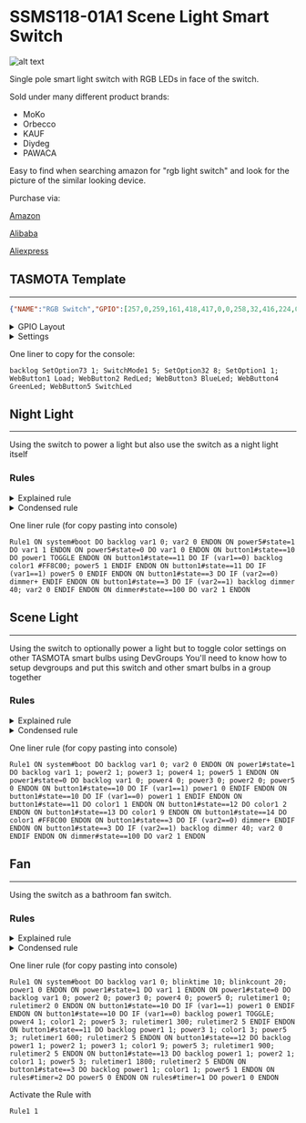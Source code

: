 # SSMS118-01A1 Scene Light Smart Switch
![alt text](/img/devices/ssms118-rgb-switch.jpg "Scene Light Smart Switch")

Single pole smart light switch with RGB LEDs in face of the switch.

Sold under many different product brands:
- MoKo
- Orbecco
- KAUF
- Diydeg
- PAWACA

Easy to find when searching amazon for "rgb light switch" and look for the picture of the similar looking device.

Purchase via:

[Amazon](https://amzn.to/3roJxb3)

[Alibaba](https://alibaba.com/pla/wholesalers-Mechanical-wifi-smart-switch-with_62318172300.html)

[Aliexpress](https://www.aliexpress.com/item/3256803649753950.html)

## TASMOTA Template
<hr/>

```json
{"NAME":"RGB Switch","GPIO":[257,0,259,161,418,417,0,0,258,32,416,224,0,0],"FLAG":0,"BASE":18}
```

<details><summary>GPIO Layout</summary>     
<p>

| GPIO |    Component | Description |
|------ |-------------|-------------|         
|GPIO00	| Relay_i 2   | Small corner red LED |
|GPIO01	| None
|GPIO02	| Relay_i 3   | Small corner blue LED | 
|GPIO03	| None        |
|GPIO04	| PWM 3       | Main switch PWM LEDs  |
|GPIO05	| PWM 2       | Main switch PWM LEDs  |
|GPIO09	| None
|GPIO10	| None
|GPIO12	| Relay_i 4  | Small corner green LED |
|GPIO13	| Button 1   | The main switch button |
|GPIO14	| PWM 1      | Main switch PWM LEDs   |
|GPIO15	| Relay 1    | Main light relay       |
|GPIO16	| None
|GPIO17 | None
</p></details>

<details><summary>Settings</summary>     
<p>

| Setting | Description
|---------------|-------------
| SetOption73 1 | Decouple the button from the relay
| SwitchMode1 5 | Enable the switch mode 5 on switch1 to use long press
| SetOption32 8 | Change the long press duration to be eight-tenths of a second
| SetOption1 1  | Avoid hard resetting the switch by long holding the button
| WebButton1 SwitchLoad | label the button for the light/fan relay
| WebButton2 RedLed | label for the button for the small corner red LED
| WebButton3 BlueLed | label for the button for the small corner blue LED
| WebButton4 GreenLed | label for the button for the small corner green LED
| WebButton5 SwitchLed | label for the button for the large switch LEDs

</p></details>

One liner to copy for the console:

```
backlog SetOption73 1; SwitchMode1 5; SetOption32 8; SetOption1 1; WebButton1 Load; WebButton2 RedLed; WebButton3 BlueLed; WebButton4 GreenLed; WebButton5 SwitchLed
```

## Night Light
<hr/>

Using the switch to power a light but also use the switch as a night light itself

### Rules

<details><summary>Explained rule</summary>
<p>

```
Rule1 
## When booting up set var1 to off to indicate the switch LEDs are off and var2 to indicate the brightness reset
ON system#boot DO 
    backlog var1 0; var2 0 
ENDON 
## When the LED's of the switch turn on/off set var1 value
ON power5#state=1 DO 
    var1 1 
ENDON 
ON power5#state=0 DO 
    var1 0 
ENDON 
## When the button is single pressed toggle the load relay
ON button1#state==10 DO 
    power1 TOGGLE 
ENDON 
## When a double press is pushed turn the night ligh off and on
ON button1#state==11 DO 
    IF (var1==0) 
        backlog color1 #FF8C00; 
                power5 1 
    ENDIF 
ENDON 
ON button1#state==11 DO 
    IF (var1==1) 
        power5 0 
    ENDIF 
ENDON 
## When a long press is used cycle through the brightness of the night light
ON button1#state==3 DO 
    IF (var2==0) 
        dimmer+ 
    ENDIF 
ENDON
ON button1#state==3 DO 
    IF (var2==1) 
        backlog dimmer 40; 
                var2 0 
    ENDIF 
ENDON 
ON dimmer#state==100 DO 
    var2 1 
ENDON
```

</p></details>

<details><summary>Condensed rule</summary>
<p>

```
Rule1 
ON system#boot DO backlog var1 0; var2 0 ENDON 
ON power5#state=1 DO var1 1 ENDON 
ON power5#state=0 DO var1 0 ENDON 
ON button1#state==10 DO power1 TOGGLE ENDON 
ON button1#state==11 DO IF (var1==0) backlog color1 #FF8C00; power5 1 ENDIF ENDON 
ON button1#state==11 DO IF (var1==1) power5 0 ENDIF ENDON 
ON button1#state==3 DO IF (var2==0) dimmer+ ENDIF ENDON
ON button1#state==3 DO IF (var2==1) backlog dimmer 40; var2 0 ENDIF ENDON 
ON dimmer#state==100 DO var2 1 ENDON
```

</p></details>

One liner rule (for copy pasting into console)

```
Rule1 ON system#boot DO backlog var1 0; var2 0 ENDON ON power5#state=1 DO var1 1 ENDON ON power5#state=0 DO var1 0 ENDON ON button1#state==10 DO power1 TOGGLE ENDON ON button1#state==11 DO IF (var1==0) backlog color1 #FF8C00; power5 1 ENDIF ENDON ON button1#state==11 DO IF (var1==1) power5 0 ENDIF ENDON ON button1#state==3 DO IF (var2==0) dimmer+ ENDIF ENDON ON button1#state==3 DO IF (var2==1) backlog dimmer 40; var2 0 ENDIF ENDON ON dimmer#state==100 DO var2 1 ENDON 
```

## Scene Light
<hr/>

Using the switch to optionally power a light but to toggle color settings on other TASMOTA smart bulbs using DevGroups
You'll need to know how to setup devgroups and put this switch and other smart bulbs in a group together

### Rules


<details><summary>Explained rule</summary>
<p>

```
Rule1 
## When booting up set var1 to indicate the state of the switch so we can reuse the single press
ON system#boot DO 
    backlog var1 0; var2 0 
ENDON 
## When the light comes on or off toggle the LEDs to match
ON power1#state=1 DO 
    backlog var1 1; 
            power2 1; power3 1; power4 1; power5 1 
ENDON 
ON power1#state=0 DO 
    backlog var1 0; 
            power4 0; power3 0; power2 0; power5 0 
ENDON 
## With a single press toggle the main light
ON button1#state==10 DO 
    IF (var1==1) 
        power1 0 
    ENDIF 
ENDON 
ON button1#state==10 DO 
    IF (var1==0) 
        power1 1 
    ENDIF 
ENDON 
## With a double press turn red
ON button1#state==11 DO 
    color1 1 
ENDON 
## With a triple press turn green
ON button1#state==12 DO 
    color1 2 
ENDON 
## With a quad press turn purple
ON button1#state==13 DO 
    color1 9 
ENDON 
## With a five press turn warm white
ON button1#state==14 DO 
    color1 #FF8C00 
ENDON 
## With a long press change the dimming levels starting at 40
ON button1#state==3 DO 
    IF (var2==0) 
        dimmer+ 
    ENDIF 
ENDON
ON button1#state==3 DO 
    IF (var2==1) 
        backlog dimmer 40; 
                var2 0 
    ENDIF 
ENDON 
ON dimmer#state==100 DO 
    var2 1 
ENDON
```

</p></details>

<details><summary>Condensed rule</summary>
<p>

```
Rule1 
ON system#boot DO backlog var1 0; var2 0 ENDON 
ON power1#state=1 DO backlog var1 1; power2 1; power3 1; power4 1; power5 1 ENDON 
ON power1#state=0 DO backlog var1 0; power4 0; power3 0; power2 0; power5 0 ENDON 
ON button1#state==10 DO IF (var1==1) power1 0 ENDIF ENDON 
ON button1#state==10 DO IF (var1==0) power1 1 ENDIF ENDON 
ON button1#state==11 DO color1 1 ENDON 
ON button1#state==12 DO color1 2 ENDON 
ON button1#state==13 DO color1 9 ENDON 
ON button1#state==14 DO color1 #FF8C00 ENDON 
ON button1#state==3 DO IF (var2==0) dimmer+ ENDIF ENDON
ON button1#state==3 DO IF (var2==1) backlog dimmer 40; var2 0 ENDIF ENDON 
ON dimmer#state==100 DO var2 1 ENDON
```

</p></details>

One liner rule (for copy pasting into console)

```
Rule1 ON system#boot DO backlog var1 0; var2 0 ENDON ON power1#state=1 DO backlog var1 1; power2 1; power3 1; power4 1; power5 1 ENDON ON power1#state=0 DO backlog var1 0; power4 0; power3 0; power2 0; power5 0 ENDON ON button1#state==10 DO IF (var1==1) power1 0 ENDIF ENDON ON button1#state==10 DO IF (var1==0) power1 1 ENDIF ENDON ON button1#state==11 DO color1 1 ENDON ON button1#state==12 DO color1 2 ENDON ON button1#state==13 DO color1 9 ENDON ON button1#state==14 DO color1 #FF8C00 ENDON ON button1#state==3 DO IF (var2==0) dimmer+ ENDIF ENDON ON button1#state==3 DO IF (var2==1) backlog dimmer 40; var2 0 ENDIF ENDON ON dimmer#state==100 DO var2 1 ENDON
```


## Fan
<hr/>

Using the switch as a bathroom fan switch.

### Rules

<details><summary>Explained rule</summary>
<p>

```
Rule1 
## When booting up set the blink settings and a variable to use for single presses
ON system#boot DO 
    backlog var1 0; 
            blinktime 10; blinkcount 20; 
            power1 0 
ENDON 
## When the fan is powered on set the variable value to 1 
ON power1#state=1 DO 
    var1 1 
ENDON 
## When the fan is powered off turn off all lights and timers
ON power1#state=0 DO 
    backlog var1 0; 
            power2 0; power3 0; power4 0; power5 0; 
            ruletimer1 0; ruletimer2 0 
ENDON 
## When the button is single pressed check the variable to see if the fan is on as well
ON button1#state==10 DO 
    IF (var1==1) 
        power1 0 
    ENDIF 
ENDON 
ON button1#state==10 DO 
    IF (var1==0) 
        backlog power1 TOGGLE; 
                power4 1; color1 2; power5 3; 
                ruletimer1 300; ruletimer2 5 
    ENDIF 
ENDON 
## When the button is double pressed turn on the fan timer for 10 minutes and set LEDs to blue and the blinking led to stop in 5 seconds
ON button1#state==11 DO 
    backlog power1 1; 
            power3 1; color1 3; power5 3; 
            ruletimer1 600; ruletimer2 5 
ENDON 
## When the button is triple pressed turn on the fan timer for 15 minutes and set LEDs to purple and the blinking led to stop in 5 seconds
ON button1#state==12 DO 
    backlog power1 1; 
            power2 1; power3 1; color1 9; power5 3; 
            ruletimer1 900; ruletimer2 5 
ENDON 
## When the button is double pressed turn on the fan timer for 30 minutes and set LEDs to red and the blinking led to stop in 5 seconds
ON button1#state==13 DO 
    backlog power1 1; 
            power2 1; color1 1; power5 3; 
            ruletimer1 1800; ruletimer2 5 
ENDON 
## When the button is held turn on the fan and set LEDs to red
ON button1#state==3 DO 
    backlog power1 1; 
            color1 1; power5 1 
ENDON 
## Blink timer ends turn off the main switch LEDs
ON rules#timer=2 DO 
    power5 0 
ENDON 
## Fan timer ends power off
ON rules#timer=1 DO 
    power1 0
ENDON
```

</p></details>

<details><summary>Condensed rule</summary>
<p>

```
Rule1 
ON system#boot DO backlog var1 0; blinktime 10; blinkcount 20; power1 0 ENDON 
ON power1#state=1 DO var1 1 ENDON 
ON power1#state=0 DO backlog var1 0; power2 0; power3 0; power4 0; power5 0; ruletimer1 0; ruletimer2 0 ENDON 
ON button1#state==10 DO IF (var1==1) power1 0 ENDIF ENDON 
ON button1#state==10 DO IF (var1==0) backlog power1 TOGGLE; power4 1; color1 2; power5 3; ruletimer1 300; ruletimer2 5 ENDIF ENDON 
ON button1#state==11 DO backlog power1 1; power3 1; color1 3; power5 3; ruletimer1 600; ruletimer2 5 ENDON 
ON button1#state==12 DO backlog power1 1; power2 1; power3 1; color1 9; power5 3; ruletimer1 900; ruletimer2 5 ENDON 
ON button1#state==13 DO backlog power1 1; power2 1; color1 1; power5 3; ruletimer1 1800; ruletimer2 5 ENDON 
ON button1#state==3 DO backlog power1 1; color1 1; power5 1 ENDON 
ON rules#timer=2 DO power5 0 ENDON 
ON rules#timer=1 DO power1 0 ENDON
```

</p></details>

One liner rule (for copy pasting into console)

```
Rule1 ON system#boot DO backlog var1 0; blinktime 10; blinkcount 20; power1 0 ENDON ON power1#state=1 DO var1 1 ENDON ON power1#state=0 DO backlog var1 0; power2 0; power3 0; power4 0; power5 0; ruletimer1 0; ruletimer2 0 ENDON ON button1#state==10 DO IF (var1==1) power1 0 ENDIF ENDON ON button1#state==10 DO IF (var1==0) backlog power1 TOGGLE; power4 1; color1 2; power5 3; ruletimer1 300; ruletimer2 5 ENDIF ENDON ON button1#state==11 DO backlog power1 1; power3 1; color1 3; power5 3; ruletimer1 600; ruletimer2 5 ENDON ON button1#state==12 DO backlog power1 1; power2 1; power3 1; color1 9; power5 3; ruletimer1 900; ruletimer2 5 ENDON ON button1#state==13 DO backlog power1 1; power2 1; color1 1; power5 3; ruletimer1 1800; ruletimer2 5 ENDON ON button1#state==3 DO backlog power1 1; color1 1; power5 1 ENDON ON rules#timer=2 DO power5 0 ENDON ON rules#timer=1 DO power1 0 ENDON
```

Activate the Rule with 

```
Rule1 1
```